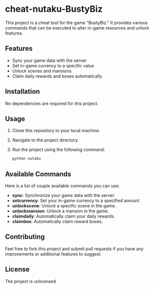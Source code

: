 # cheat-nutaku-BustyBiz

This project is a cheat tool for the game "BustyBiz." It provides various commands that can be executed to alter in-game resources and unlock features.

## Features

- Sync your game data with the server
- Set in-game currency to a specific value
- Unlock scenes and mansions
- Claim daily rewards and boxes automatically

## Installation

No dependencies are required for this project.

## Usage

1. Clone this repository to your local machine.
2. Navigate to the project directory.
3. Run the project using the following command:

    ```bash
    python nutaku
    ```

## Available Commands

Here is a list of couple available commands you can use:

- **sync**: Synchronize your game data with the server.
- **setcurrency**: Set your in-game currency to a specified amount.
- **unlockscene**: Unlock a specific scene in the game.
- **unlockmansion**: Unlock a mansion in the game.
- **claimdaily**: Automatically claim your daily rewards.
- **claimbox**: Automatically claim reward boxes.

## Contributing

Feel free to fork this project and submit pull requests if you have any improvements or additional features to suggest.

## License

The project is unlicensed
